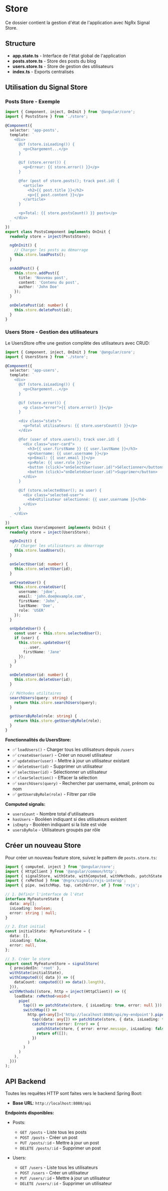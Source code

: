 # Store

Ce dossier contient la gestion d'état de l'application avec NgRx Signal Store.

## Structure

- **app.state.ts** - Interface de l'état global de l'application
- **posts.store.ts** - Store des posts du blog
- **users.store.ts** - Store de gestion des utilisateurs
- **index.ts** - Exports centralisés

## Utilisation du Signal Store

### Posts Store - Exemple

```typescript
import { Component, inject, OnInit } from '@angular/core';
import { PostsStore } from './store';

@Component({
  selector: 'app-posts',
  template: `
    <div>
      @if (store.isLoading()) {
        <p>Chargement...</p>
      }

      @if (store.error()) {
        <p>Erreur: {{ store.error() }}</p>
      }

      @for (post of store.posts(); track post.id) {
        <article>
          <h2>{{ post.title }}</h2>
          <p>{{ post.content }}</p>
        </article>
      }

      <p>Total: {{ store.postsCount() }} posts</p>
    </div>
  `
})
export class PostsComponent implements OnInit {
  readonly store = inject(PostsStore);

  ngOnInit() {
    // Charger les posts au démarrage
    this.store.loadPosts();
  }

  onAddPost() {
    this.store.addPost({
      title: 'Nouveau post',
      content: 'Contenu du post',
      author: 'John Doe'
    });
  }

  onDeletePost(id: number) {
    this.store.deletePost(id);
  }
}
```

### Users Store - Gestion des utilisateurs

Le UsersStore offre une gestion complète des utilisateurs avec CRUD:

```typescript
import { Component, inject, OnInit } from '@angular/core';
import { UsersStore } from './store';

@Component({
  selector: 'app-users',
  template: `
    <div>
      @if (store.isLoading()) {
        <p>Chargement...</p>
      }

      @if (store.error()) {
        <p class="error">{{ store.error() }}</p>
      }

      <div class="stats">
        <p>Total utilisateurs: {{ store.usersCount() }}</p>
      </div>

      @for (user of store.users(); track user.id) {
        <div class="user-card">
          <h3>{{ user.firstName }} {{ user.lastName }}</h3>
          <p>Username: {{ user.username }}</p>
          <p>Email: {{ user.email }}</p>
          <p>Role: {{ user.role }}</p>
          <button (click)="onSelectUser(user.id)">Sélectionner</button>
          <button (click)="onDeleteUser(user.id)">Supprimer</button>
        </div>
      }

      @if (store.selectedUser(); as user) {
        <div class="selected-user">
          <h4>Utilisateur sélectionné: {{ user.username }}</h4>
        </div>
      }
    </div>
  `
})
export class UsersComponent implements OnInit {
  readonly store = inject(UsersStore);

  ngOnInit() {
    // Charger les utilisateurs au démarrage
    this.store.loadUsers();
  }

  onSelectUser(id: number) {
    this.store.selectUser(id);
  }

  onCreateUser() {
    this.store.createUser({
      username: 'jdoe',
      email: 'john.doe@example.com',
      firstName: 'John',
      lastName: 'Doe',
      role: 'USER'
    });
  }

  onUpdateUser() {
    const user = this.store.selectedUser();
    if (user) {
      this.store.updateUser({
        ...user,
        firstName: 'Jane'
      });
    }
  }

  onDeleteUser(id: number) {
    this.store.deleteUser(id);
  }

  // Méthodes utilitaires
  searchUsers(query: string) {
    return this.store.searchUsers(query);
  }

  getUsersByRole(role: string) {
    return this.store.getUsersByRole(role);
  }
}
```

**Fonctionnalités du UsersStore:**
- ✅ `loadUsers()` - Charger tous les utilisateurs depuis `/users`
- ✅ `createUser(user)` - Créer un nouvel utilisateur
- ✅ `updateUser(user)` - Mettre à jour un utilisateur existant
- ✅ `deleteUser(id)` - Supprimer un utilisateur
- ✅ `selectUser(id)` - Sélectionner un utilisateur
- ✅ `clearSelection()` - Effacer la sélection
- ✅ `searchUsers(query)` - Rechercher par username, email, prénom ou nom
- ✅ `getUsersByRole(role)` - Filtrer par rôle

**Computed signals:**
- `usersCount` - Nombre total d'utilisateurs
- `hasUsers` - Booléen indiquant si des utilisateurs existent
- `isEmpty` - Booléen indiquant si la liste est vide
- `usersByRole` - Utilisateurs groupés par rôle

## Créer un nouveau Store

Pour créer un nouveau feature store, suivez le pattern de `posts.store.ts`:

```typescript
import { computed, inject } from '@angular/core';
import { HttpClient } from '@angular/common/http';
import { signalStore, withState, withComputed, withMethods, patchState } from '@ngrx/signals';
import { rxMethod } from '@ngrx/signals/rxjs-interop';
import { pipe, switchMap, tap, catchError, of } from 'rxjs';

// 1. Définir l'interface de l'état
interface MyFeatureState {
  data: any[];
  isLoading: boolean;
  error: string | null;
}

// 2. État initial
const initialState: MyFeatureState = {
  data: [],
  isLoading: false,
  error: null,
};

// 3. Créer le store
export const MyFeatureStore = signalStore(
  { providedIn: 'root' },
  withState(initialState),
  withComputed(({ data }) => ({
    dataCount: computed(() => data().length),
  })),
  withMethods((store, http = inject(HttpClient)) => ({
    loadData: rxMethod<void>(
      pipe(
        tap(() => patchState(store, { isLoading: true, error: null })),
        switchMap(() =>
          http.get<any[]>('http://localhost:8080/api/my-endpoint').pipe(
            tap((data: any[]) => patchState(store, { data, isLoading: false })),
            catchError((error: Error) => {
              patchState(store, { error: error.message, isLoading: false });
              return of([]);
            })
          )
        )
      )
    ),
  }))
);
```

## API Backend

Toutes les requêtes HTTP sont faites vers le backend Spring Boot:
- **Base URL**: `http://localhost:8080/api`

**Endpoints disponibles:**
- Posts:
  - `GET /posts` - Liste tous les posts
  - `POST /posts` - Créer un post
  - `PUT /posts/:id` - Mettre à jour un post
  - `DELETE /posts/:id` - Supprimer un post

- Users:
  - `GET /users` - Liste tous les utilisateurs
  - `POST /users` - Créer un utilisateur
  - `PUT /users/:id` - Mettre à jour un utilisateur
  - `DELETE /users/:id` - Supprimer un utilisateur
